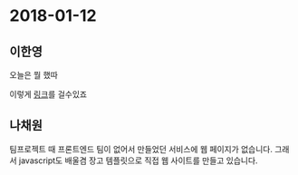 # 2018-01-12

## 이한영

오늘은 뭘 했따

이렇게 [링크](https://lhy.kr)를 걸수있죠

## 나채원

팀프로젝트 때 프론트엔드 팀이 없어서 만들었던 서비스에 웹 페이지가 없습니다. 그래서 javascript도  배울겸 장고 템플릿으로 직접 웹 사이트를 만들고 있습니다.
